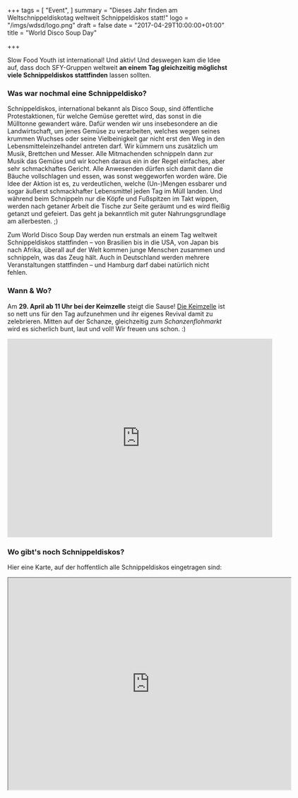+++
tags = [
  "Event",
]
summary = "Dieses Jahr finden am Weltschnippeldiskotag weltweit Schnippeldiskos statt!"
logo = "/imgs/wdsd/logo.png"
draft = false
date = "2017-04-29T10:00:00+01:00"
title = "World Disco Soup Day"

+++

Slow Food Youth ist international! Und aktiv! Und deswegen kam die Idee auf, dass doch SFY-Gruppen weltweit **an einem Tag gleichzeitig möglichst viele Schnippeldiskos stattfinden** lassen sollten.

### Was war nochmal eine Schnippeldisko?

Schnippeldiskos, international bekannt als Disco Soup, sind öffentliche Protestaktionen, für welche Gemüse gerettet wird, das sonst in die Mülltonne gewandert wäre. Dafür wenden wir uns insebesondere an die Landwirtschaft, um jenes Gemüse zu verarbeiten, welches wegen seines krummen Wuchses oder seine Vielbeinigkeit gar nicht erst den Weg in den Lebensmitteleinzelhandel antreten darf.
Wir kümmern uns zusätzlich um Musik, Brettchen und Messer. Alle Mitmachenden schnippeln dann zur Musik das Gemüse und wir kochen daraus ein in der Regel einfaches, aber sehr schmackhaftes Gericht. Alle Anwesenden dürfen sich damit dann die Bäuche vollschlagen und essen, was sonst weggeworfen worden wäre. Die Idee der Aktion ist es, zu verdeutlichen, welche (Un-)Mengen essbarer und sogar äußerst schmackhafter Lebensmittel jeden Tag im Müll landen.
Und während beim Schnippeln nur die Köpfe und Fußspitzen im Takt wippen, werden nach getaner Arbeit die Tische zur Seite geräumt und es wird fleißig getanzt und gefeiert. Das geht ja bekanntlich mit guter Nahrungsgrundlage am allerbesten. ;)

Zum World Disco Soup Day werden nun erstmals an einem Tag weltweit Schnippeldiskos stattfinden – von Brasilien bis in die USA, von Japan bis nach Afrika, überall auf der Welt kommen junge Menschen zusammen und schnippeln, was das Zeug hält.
Auch in Deutschland werden mehrere Veranstaltungen stattfinden – und Hamburg darf dabei natürlich nicht fehlen.

### Wann & Wo?

Am **29. April ab 11 Uhr bei der Keimzelle** steigt die Sause! [Die Keimzelle](http://www.diekeimzelle.de/) ist so nett uns für den Tag aufzunehmen und ihr eigenes Revival damit zu zelebrieren. Mitten auf der Schanze, gleichzeitig zum *Schanzenflohmarkt* wird es sicherlich bunt, laut und voll! Wir freuen uns schon. :)

<iframe src="https://www.google.com/maps/embed?pb=!1m18!1m12!1m3!1d2369.9821186221657!2d9.966913116019203!3d53.55808666653082!2m3!1f0!2f0!3f0!3m2!1i1024!2i768!4f13.1!3m3!1m2!1s0x47b18f6ae13e7ccb%3A0x208d0405d3556c7f!2sKeimzelle!5e0!3m2!1sen!2sde!4v1491651941642" width="600" height="450" frameborder="0" style="border:0" allowfullscreen></iframe>

### Wo gibt's noch Schnippeldiskos?

Hier eine Karte, auf der hoffentlich alle Schnippeldiskos eingetragen sind:

<iframe src="https://www.google.com/maps/d/embed?mid=1WP2XzwaergzrRDaA-K5xvZV_vys" width="640" height="480"></iframe>
